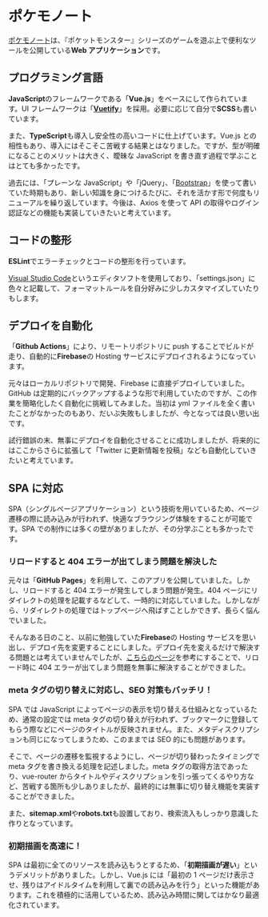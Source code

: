 # ポケモノート

[ポケモノート](https://pokemonote.com/)は、『ポケットモンスター』シリーズのゲームを遊ぶ上で便利なツールを公開している**Web アプリケーション**です。

## プログラミング言語

**JavaScript**のフレームワークである「**Vue.js**」をベースにして作られています。UI フレームワークは「**[Vuetify](https://vuetifyjs.com/)**」を採用。必要に応じて自分で**SCSS**も書いています。

また、**TypeScript**も導入し安全性の高いコードに仕上げています。Vue.js との相性もあり、導入にはそこそこ苦戦する結果とはなりました。ですが、型が明確になることのメリットは大きく、曖昧な JavaScript を書き直す過程で学ぶことはとても多かったです。

過去には、「プレーンな JavaScript」や「jQuery」、「[Bootstrap](https://getbootstrap.jp/)」を使って書いていた時期もあり、新しい知識を身につけるたびに、それを活かす形で何度もリニューアルを繰り返しています。今後は、Axios を使って API の取得やログイン認証などの機能も実装していきたいと考えています。

## コードの整形

**ESLint**でエラーチェックとコードの整形を行っています。

[Visual Studio Code](https://code.visualstudio.com/)というエディタソフトを使用しており、「settings.json」に色々と記載して、フォーマットルールを自分好みに少しカスタマイズしていたりもします。

## デプロイを自動化

「**Github Actions**」により、リモートリポジトリに push することでビルドが走り、自動的に**Firebase**の Hosting サービスにデプロイされるようになっています。

元々はローカルリポジトリで開発、Firebase に直接デプロイしていました。GitHub は定期的にバックアップするような形で利用していたのですが、この作業を簡略化したく自動化に挑戦してみました。当初は yml ファイルを全く書いたことがなかったのもあり、だいぶ失敗もしましたが、今となっては良い思い出です。

試行錯誤の末、無事にデプロイを自動化させることに成功しましたが、将来的にはここからさらに拡張して「Twitter に更新情報を投稿」なども自動化していきたいと考えています。

## SPA に対応

SPA（シングルページアプリケーション）という技術を用いているため、ページ遷移の際に読み込みが行われず、快適なブラウジング体験をすることが可能です。SPA での制作には多くの壁がありましたが、その分学ぶことも多かったです。

### リロードすると 404 エラーが出てしまう問題を解決した

元々は「**GitHub Pages**」を利用して、このアプリを公開していました。しかし、リロードすると 404 エラーが発生してしまう問題が発生。404 ページにリダイレクトの処理を記載するなどして、一時的に対応していました。しかしながら、リダイレクトの処理ではトップページへ飛ばすことしかできず、長らく悩んでいました。

そんなある日のこと、以前に勉強していた**Firebase**の Hosting サービスを思い出し、デプロイ先を変更することにしました。デプロイ先を変えるだけで解決する問題とは考えていませんでしたが、[こちらのページ](https://router.vuejs.org/ja/guide/essentials/history-mode.html#%E3%82%B5%E3%83%BC%E3%83%90%E3%83%BC%E3%81%AE%E8%A8%AD%E5%AE%9A%E4%BE%8B)を参考にすることで、リロード時に 404 エラーが出てしまう問題を無事に解決することができました。

### meta タグの切り替えに対応し、SEO 対策もバッチリ！

SPA では JavaScript によってページの表示を切り替える仕組みとなっているため、通常の設定では meta タグの切り替えが行われず、ブックマークに登録してもらう際などにページのタイトルが反映されません。また、メタディスクリプションも同じになってしまうため、このままでは SEO 的にも問題があります。

そこで、ページの遷移を監視するようにし、ページが切り替わったタイミングで meta タグを書き換える処理を記述しました。meta タグの取得方法であったり、vue-router からタイトルやディスクリプションを引っ張ってくるやり方など、苦戦する箇所も少しありましたが、最終的には無事に切り替え機能を実装することができました。

また、**sitemap.xml**や**robots.txt**も設置しており、検索流入もしっかり意識した作りとなっています。

### 初期描画を高速に！

SPA は最初に全てのリソースを読み込もうとするため、「**初期描画が遅い**」というデメリットがありました。しかし、Vue.js には「最初の 1 ページだけ表示させ、残りはアイドルタイムを利用して裏での読み込みを行う」といった機能があります。これを積極的に活用しているため、読み込み時間に関してはかなり最適化されています。
